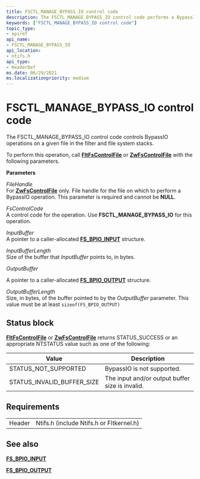 ```yaml
---
title: FSCTL_MANAGE_BYPASS_IO control code
description: The FSCTL_MANAGE_BYPASS_IO control code performs a BypassIO operation on the specified file handle.
keywords: ["FSCTL_MANAGE_BYPASS_IO control code"]
topic_type:
- apiref
api_name:
- FSCTL_MANAGE_BYPASS_IO
api_location:
- ntifs.h
api_type:
- HeaderDef
ms.date: 06/29/2021
ms.localizationpriority: medium
---
```


# FSCTL_MANAGE_BYPASS_IO control code

The FSCTL_MANAGE_BYPASS_IO control code controls BypassIO operations on a given file in the filter and file system stacks.

To perform this operation, call [**FltFsControlFile**](/windows-hardware/drivers/ddi/fltkernel/nf-fltkernel-fltfscontrolfile) or [**ZwFsControlFile**](/previous-versions/ff566462(v=vs.85)) with the following parameters.

**Parameters**

*FileHandle*  
For [**ZwFsControlFile**](/previous-versions/ff566462(v=vs.85)) only. File handle for the file on which to perform a BypassIO operation. This parameter is required and cannot be **NULL**.

*FsControlCode*  
A control code for the operation. Use **FSCTL_MANAGE_BYPASS_IO** for this operation.

*InputBuffer*  
A pointer to a caller-allocated [**FS_BPIO_INPUT**](/windows-hardware/drivers/ddi/ntifs/ns-ntifs-fs_bpio_input.md) structure.

*InputBufferLength*  
Size of the buffer that *InputBuffer* points to, in bytes.

*OutputBuffer*

A pointer to a caller-allocated [**FS_BPIO_OUTPUT**](/windows-hardware/drivers/ddi/ntifs/ns-ntifs-fs_bpio_output.md) structure.

*OutputBufferLength*  
Size, in bytes, of the buffer pointed to by the *OutputBuffer* parameter. This value must be at least ```sizeof(FS_BPIO_OUTPUT)```

## Status block

[**FltFsControlFile**](/windows-hardware/drivers/ddi/fltkernel/nf-fltkernel-fltfscontrolfile) or [**ZwFsControlFile**](/previous-versions/ff566462(v=vs.85)) returns STATUS_SUCCESS or an appropriate NTSTATUS value such as one of the following:

| Value | Description |
| ----- | ----------- |
| STATUS_NOT_SUPPORTED | BypassIO is not supported. |
| STATUS_INVALID_BUFFER_SIZE | The input and/or output buffer size is invalid. |

## Requirements

|   |   |
| - | - |
| Header | Ntifs.h (include Ntifs.h or Fltkernel.h) |

## See also

[**FS_BPIO_INPUT**](/windows-hardware/drivers/ddi/ntifs/ns-ntifs-fs_bpio_input.md)

[**FS_BPIO_OUTPUT**](/windows-hardware/drivers/ddi/ntifs/ns-ntifs-fs_bpio_output.md)

